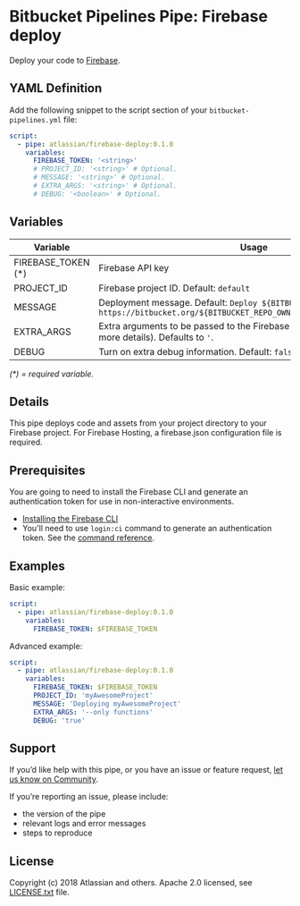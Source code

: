# Bitbucket Pipelines Pipe: Firebase deploy

Deploy your code to [Firebase](https://firebase.google.com/).

## YAML Definition

Add the following snippet to the script section of your `bitbucket-pipelines.yml` file:

```yaml
script:
  - pipe: atlassian/firebase-deploy:0.1.0
    variables:
      FIREBASE_TOKEN: '<string>'
      # PROJECT_ID: '<string>' # Optional.            
      # MESSAGE: '<string>' # Optional.               
      # EXTRA_ARGS: '<string>' # Optional.
      # DEBUG: '<boolean>' # Optional.
```
## Variables

| Variable              | Usage                                                       |
| --------------------- | ----------------------------------------------------------- |
| FIREBASE_TOKEN (*)    | Firebase API key |
| PROJECT_ID            | Firebase project ID. Default: `default` |
| MESSAGE               | Deployment message. Default: `Deploy ${BITBUCKET_COMMIT} from https://bitbucket.org/${BITBUCKET_REPO_OWNER}/${BITBUCKET_REPO_SLUG}` |
| EXTRA_ARGS            | Extra arguments to be passed to the Firebase CLI (see Firebase docs for more details). Defaults to `'`.
| DEBUG                 | Turn on extra debug information. Default: `false`. |

_(*) = required variable._

## Details
This pipe deploys code and assets from your project directory to your Firebase project. 
For Firebase Hosting, a firebase.json configuration file is required.

## Prerequisites

You are going to need to install the Firebase CLI and generate an authentication token for use in non-interactive environments.

* [Installing the Firebase CLI](https://firebase.google.com/docs/cli/#install_the_firebase_cli)
* You'll need to use `login:ci` command to generate an authentication token. See the [command reference](https://firebase.google.com/docs/cli/#administrative_commands).

## Examples

Basic example:

```yaml
script:
  - pipe: atlassian/firebase-deploy:0.1.0
    variables:
      FIREBASE_TOKEN: $FIREBASE_TOKEN
```

Advanced example:

```yaml
script:
  - pipe: atlassian/firebase-deploy:0.1.0
    variables:
      FIREBASE_TOKEN: $FIREBASE_TOKEN
      PROJECT_ID: 'myAwesomeProject'
      MESSAGE: 'Deploying myAwesomeProject'
      EXTRA_ARGS: '--only functions'
      DEBUG: 'true'
```

## Support
If you’d like help with this pipe, or you have an issue or feature request, [let us know on Community](https://community.atlassian.com/t5/forums/postpage/choose-node/true/interaction-style/qanda?add-tags=bitbucket-pipelines,pipes,deployment,firebase).

If you’re reporting an issue, please include:

- the version of the pipe
- relevant logs and error messages
- steps to reproduce

## License
Copyright (c) 2018 Atlassian and others.
Apache 2.0 licensed, see [LICENSE.txt](LICENSE.txt) file.
